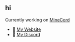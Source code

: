 ## hi

Currently working on [MineCord](https://github.com/Alexanderfem/Minecord)

* 🔗 [My Website](https://alexanderfem.com)
* 👾 [My Discord](https://discord.com/users/1151388229296205875) 

